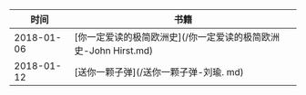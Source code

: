 
时间 | 书籍
------------- | -------------
2018-01-06|[你一定爱读的极简欧洲史](/你一定爱读的极简欧洲史-John Hirst.md)
2018-01-12|[送你一颗子弹](/送你一颗子弹-刘瑜. md)
